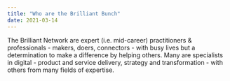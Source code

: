 ```yaml
---
title: "Who are the Brilliant Bunch"
date: 2021-03-14
---
```

The Brilliant Network are expert (i.e. mid-career) practitioners & professionals - makers, doers, connectors - with busy lives but a determination to make a difference by helping others.  Many are specialists in digital - product and service delivery,  strategy and transformation - with others from many fields of expertise.
